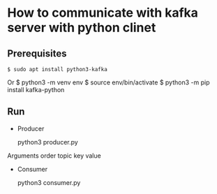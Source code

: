 # How to communicate with kafka server with python clinet

## Prerequisites

	$ sudo apt install python3-kafka
Or
	$ python3 -m venv env
	$ source env/bin/activate
	$ python3 -m pip install kafka-python

## Run

* Producer

	python3 producer.py 

Arguments order
	 topic key value

* Consumer 

	python3 consumer.py 

